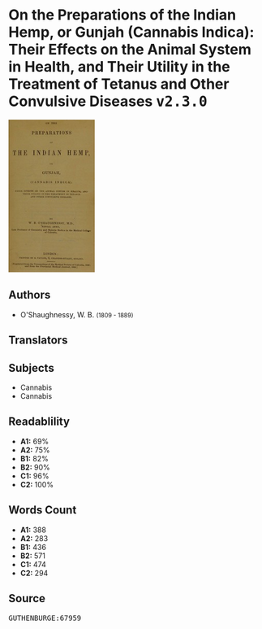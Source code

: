 # On the Preparations of the Indian Hemp, or Gunjah (Cannabis Indica): Their Effects on the Animal System in Health, and Their Utility in the Treatment of Tetanus and Other Convulsive Diseases <kbd>v2.3.0</kbd>

![](./cover.medium.jpg "")

## Authors


 - O'Shaughnessy, W. B. <small>(1809 - 1889)</small>

## Translators



## Subjects


 - Cannabis
 - Cannabis

## Readablility


 - **A1:** 69%
 - **A2:** 75%
 - **B1:** 82%
 - **B2:** 90%
 - **C1:** 96%
 - **C2:** 100%

## Words Count


 - **A1:** 388
 - **A2:** 283
 - **B1:** 436
 - **B2:** 571
 - **C1:** 474
 - **C2:** 294

## Source


<kbd>GUTHENBURGE:67959</kbd>
